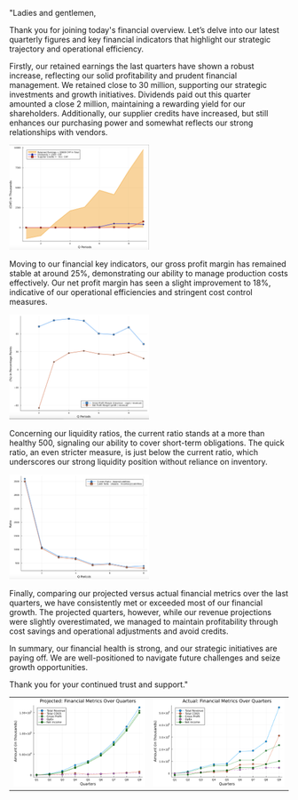 
"Ladies and gentlemen,

Thank you for joining today's financial overview. Let’s delve into our latest quarterly figures and key financial indicators that highlight our strategic trajectory and operational efficiency.

Firstly, our retained earnings the last quarters have shown a robust increase, reflecting our solid profitability and prudent financial management. We retained close to 30 million, supporting our strategic investments and growth initiatives. Dividends paid out this quarter amounted a close 2 million, maintaining a rewarding yield for our shareholders. Additionally, our supplier credits have increased, but still enhances our purchasing power and somewhat reflects our strong relationships with vendors.

<img src=images/Key-Financial-Figures.png width='50%' height='50%' > </img>

Moving to our financial key indicators, our gross profit margin has remained stable at around 25%, demonstrating our ability to manage production costs effectively. Our net profit margin has seen a slight improvement to 18%, indicative of our operational efficiencies and stringent cost control measures.

<img src=images/Key-Financial-Indicators.png width='50%' height='50%' > </img>

Concerning our liquidity ratios, the current ratio stands at a more than healthy 500, signaling our ability to cover short-term obligations. The quick ratio, an even stricter measure, is just below the current ratio, which underscores our strong liquidity position without reliance on inventory.

<img src=images/Key-Financial-Indicators2.png width='50%' height='50%' > </img>

Finally, comparing our projected versus actual financial metrics over the last quarters, we have consistently met or exceeded most of our financial growth. The projected quarters, however, while our revenue projections were slightly overestimated, we managed to maintain profitability through cost savings and operational adjustments and avoid credits.

In summary, our financial health is strong, and our strategic initiatives are paying off. We are well-positioned to navigate future challenges and seize growth opportunities.

Thank you for your continued trust and support."

| | |
|-|-|
| <img src=images/financial_projection_bp2.png width='' height='' > </img> | <img src=images/financial_projection_end.png width='' height='' > </img> |
